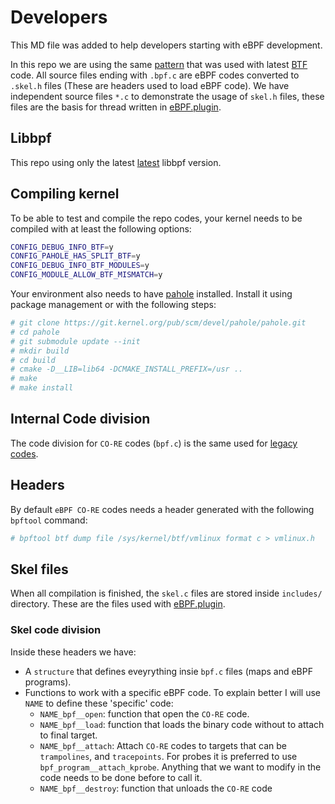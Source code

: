 # Developers

This MD file was added to help developers starting with eBPF development.

In this repo we are using the same [pattern](https://elixir.bootlin.com/linux/v6.3-rc2/source/samples/bpf) that was used with
latest [BTF](https://docs.kernel.org/bpf/btf.html) code. All source files ending with `.bpf.c` are eBPF codes converted to
`.skel.h` files (These are headers used to load eBPF code). We have independent source files `*.c` to demonstrate
the usage of `skel.h` files, these files are the basis for thread written in [eBPF.plugin](https://github.com/netdata/netdata/tree/master/collectors/ebpf.plugin).

## Libbpf

This repo using only the latest [latest](https://github.com/netdata/libbpf) libbpf version.

## Compiling kernel

To be able to test and compile the repo codes, your kernel needs to be compiled with at least the following options:

```sh
CONFIG_DEBUG_INFO_BTF=y
CONFIG_PAHOLE_HAS_SPLIT_BTF=y
CONFIG_DEBUG_INFO_BTF_MODULES=y
CONFIG_MODULE_ALLOW_BTF_MISMATCH=y
```

Your environment also needs to have [pahole](https://lwn.net/Articles/335942/) installed. Install it using package management or with the following steps:

```sh
# git clone https://git.kernel.org/pub/scm/devel/pahole/pahole.git
# cd pahole
# git submodule update --init
# mkdir build
# cd build
# cmake -D__LIB=lib64 -DCMAKE_INSTALL_PREFIX=/usr ..
# make
# make install

```

## Internal Code division

The code division for `CO-RE` codes (`bpf.c`) is the same used for [legacy codes](https://github.com/netdata/kernel-collector/blob/master/kernel/DEVELOPER.md#internal-code-division).

## Headers

By default `eBPF CO-RE` codes needs a header generated with the following `bpftool` command:

```sh
# bpftool btf dump file /sys/kernel/btf/vmlinux format c > vmlinux.h
```

## Skel files

When all compilation is finished, the `skel.c` files are stored inside `includes/` directory. These are the files used with [eBPF.plugin](https://github.com/netdata/netdata/tree/master/collectors/ebpf.plugin).

### Skel code division

Inside these headers we have:

-  A `structure` that defines eveyrything insie `bpf.c` files (maps and eBPF programs).
-  Functions to work with a specific eBPF code. To explain better I will use `NAME` to define these 'specific' code:
   - `NAME_bpf__open`: function that open the `CO-RE` code.
   - `NAME_bpf__load`: function that loads the binary code without to attach to final target. 
   - `NAME_bpf__attach`: Attach `CO-RE` codes to targets that can be `trampolines`, and `tracepoints`. For probes it is preferred to use `bpf_program__attach_kprobe`.
      Anything that we want to modify in the code needs to be done before to call it.
   - `NAME_bpf__destroy`: function that unloads the `CO-RE` code

